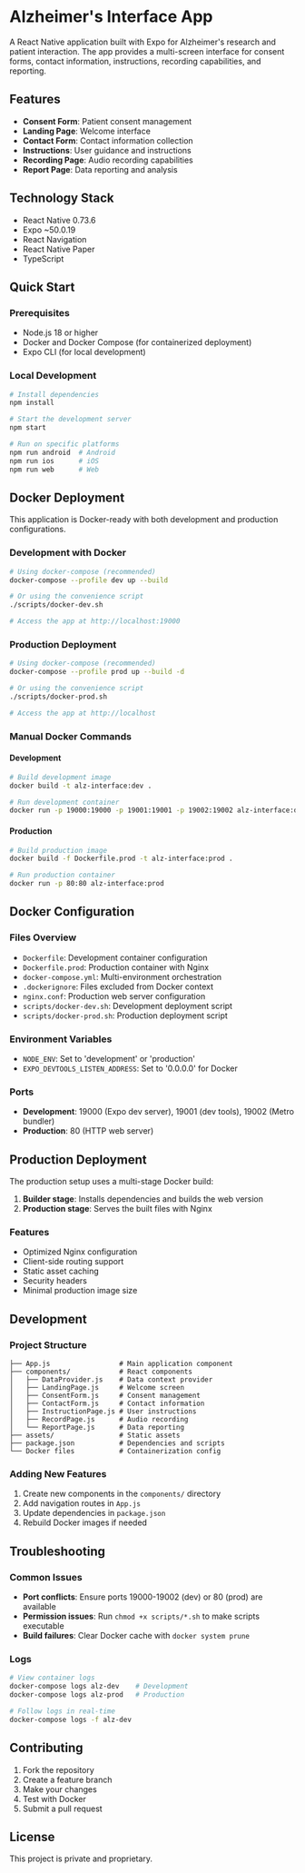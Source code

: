 # Alzheimer's Interface App

A React Native application built with Expo for Alzheimer's research and patient interaction. The app provides a multi-screen interface for consent forms, contact information, instructions, recording capabilities, and reporting.

## Features

- **Consent Form**: Patient consent management
- **Landing Page**: Welcome interface
- **Contact Form**: Contact information collection
- **Instructions**: User guidance and instructions
- **Recording Page**: Audio recording capabilities
- **Report Page**: Data reporting and analysis

## Technology Stack

- React Native 0.73.6
- Expo ~50.0.19
- React Navigation
- React Native Paper
- TypeScript

## Quick Start

### Prerequisites

- Node.js 18 or higher
- Docker and Docker Compose (for containerized deployment)
- Expo CLI (for local development)

### Local Development

```bash
# Install dependencies
npm install

# Start the development server
npm start

# Run on specific platforms
npm run android  # Android
npm run ios      # iOS
npm run web      # Web
```

## Docker Deployment

This application is Docker-ready with both development and production configurations.

### Development with Docker

```bash
# Using docker-compose (recommended)
docker-compose --profile dev up --build

# Or using the convenience script
./scripts/docker-dev.sh

# Access the app at http://localhost:19000
```

### Production Deployment

```bash
# Using docker-compose (recommended)
docker-compose --profile prod up --build -d

# Or using the convenience script
./scripts/docker-prod.sh

# Access the app at http://localhost
```

### Manual Docker Commands

#### Development
```bash
# Build development image
docker build -t alz-interface:dev .

# Run development container
docker run -p 19000:19000 -p 19001:19001 -p 19002:19002 alz-interface:dev
```

#### Production
```bash
# Build production image
docker build -f Dockerfile.prod -t alz-interface:prod .

# Run production container
docker run -p 80:80 alz-interface:prod
```

## Docker Configuration

### Files Overview

- `Dockerfile`: Development container configuration
- `Dockerfile.prod`: Production container with Nginx
- `docker-compose.yml`: Multi-environment orchestration
- `.dockerignore`: Files excluded from Docker context
- `nginx.conf`: Production web server configuration
- `scripts/docker-dev.sh`: Development deployment script
- `scripts/docker-prod.sh`: Production deployment script

### Environment Variables

- `NODE_ENV`: Set to 'development' or 'production'
- `EXPO_DEVTOOLS_LISTEN_ADDRESS`: Set to '0.0.0.0' for Docker

### Ports

- **Development**: 19000 (Expo dev server), 19001 (dev tools), 19002 (Metro bundler)
- **Production**: 80 (HTTP web server)

## Production Deployment

The production setup uses a multi-stage Docker build:

1. **Builder stage**: Installs dependencies and builds the web version
2. **Production stage**: Serves the built files with Nginx

### Features

- Optimized Nginx configuration
- Client-side routing support
- Static asset caching
- Security headers
- Minimal production image size

## Development

### Project Structure

```
├── App.js                 # Main application component
├── components/            # React components
│   ├── DataProvider.js    # Data context provider
│   ├── LandingPage.js     # Welcome screen
│   ├── ConsentForm.js     # Consent management
│   ├── ContactForm.js     # Contact information
│   ├── InstructionPage.js # User instructions
│   ├── RecordPage.js      # Audio recording
│   └── ReportPage.js      # Data reporting
├── assets/                # Static assets
├── package.json           # Dependencies and scripts
└── Docker files           # Containerization config
```

### Adding New Features

1. Create new components in the `components/` directory
2. Add navigation routes in `App.js`
3. Update dependencies in `package.json`
4. Rebuild Docker images if needed

## Troubleshooting

### Common Issues

- **Port conflicts**: Ensure ports 19000-19002 (dev) or 80 (prod) are available
- **Permission issues**: Run `chmod +x scripts/*.sh` to make scripts executable
- **Build failures**: Clear Docker cache with `docker system prune`

### Logs

```bash
# View container logs
docker-compose logs alz-dev    # Development
docker-compose logs alz-prod   # Production

# Follow logs in real-time
docker-compose logs -f alz-dev
```

## Contributing

1. Fork the repository
2. Create a feature branch
3. Make your changes
4. Test with Docker
5. Submit a pull request

## License

This project is private and proprietary.
